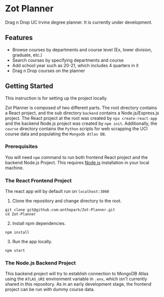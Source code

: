 # Zot Planner

Drag n Drop UC Irvine degree planner. It is currently under development.

## Features

* Browse courses by departments and course level (Ex, lower division, graduate, etc.)
* Search courses by specifying departments and course
* Add school year such as 20-21, which includes 4 quarters in it
* Drag n Drop courses on the planner

## Getting Started

This instruction is for setting up the project locally.

Zot Planner is composed of two different parts. The root directory contains a React project, and the sub directory `backend` contains a Node.js/Express.js project. The React project at the root was created by `npx create-react-app` and the backend Node.js project was created by `npm init`. Additionally, the `course` directory contains the `Python` scripts for web scrapping the UCI course data and populating the `Mongodb Atlas DB`.

### Prerequisites

You will need `npm` command to run both frontend React project and the backend Node.js Project. This requires [Node.js](https://nodejs.org/en/) installation in your local machine.

### The React Frontend Project

The react app will by default run on `localhost:3000`

1. Clone the repository and change directory to the root.

``` shell
git clone git@github.com:anthopark/Zot-Planner.git
cd Zot-Planner
```

2. Install npm dependencies.
 
``` shell
npm install
```

3. Run the app locally.

``` shell
npm start
```

### The Node.js Backend Project

This backend project will try to establish connection to MongoDB Atlas using the `ATLAS_URI` environment variable in `.env`, which isn't currently shared in this repository. As in an early development stage, the frontend project can be run with dummy course data.  
